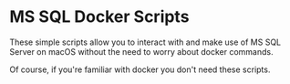 # MS SQL Docker Scripts

These simple scripts allow you to interact with and make use of MS SQL Server on macOS without the need to worry about docker commands.

Of course, if you're familiar with docker you don't need these scripts.
